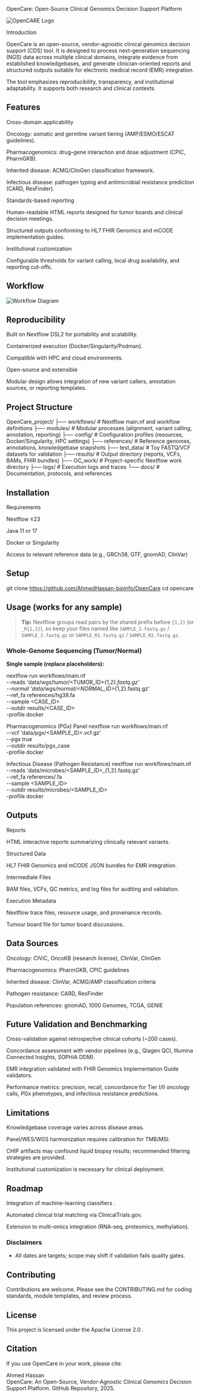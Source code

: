 OpenCare: Open-Source Clinical Genomics Decision Support Platform

![OpenCARE Logo](assets/OpenCare_logo.jpg)


Introduction

OpenCare is an open-source, vendor-agnostic clinical genomics decision support (CDS) tool.
It is designed to process next-generation sequencing (NGS) data across multiple clinical domains, integrate evidence from established knowledgebases, and generate clinician-oriented reports and structured outputs suitable for electronic medical record (EMR) integration.

The tool emphasizes reproducibility, transparency, and institutional adaptability. It supports both research and clinical contexts.

## Features

Cross-domain applicability

Oncology: somatic and germline variant tiering (AMP/ESMO/ESCAT guidelines).

Pharmacogenomics: drug–gene interaction and dose adjustment (CPIC, PharmGKB).

Inherited disease: ACMG/ClinGen classification framework.

Infectious disease: pathogen typing and antimicrobial resistance prediction (CARD, ResFinder).

Standards-based reporting

Human-readable HTML reports designed for tumor boards and clinical decision meetings.

Structured outputs conforming to HL7 FHIR Genomics and mCODE implementation guides.

Institutional customization

Configurable thresholds for variant calling, local drug availability, and reporting cut-offs.

## Workflow
![Workflow Diagram](assets/OpenCare%20Workflow%20diagram.jpg)

## Reproducibility

Built on Nextflow DSL2 for portability and scalability.

Containerized execution (Docker/Singularity/Podman).

Compatible with HPC and cloud environments.

Open-source and extensible

Modular design allows integration of new variant callers, annotation sources, or reporting templates.

## Project Structure
OpenCare_project/
├── workflows/        # Nextflow main.nf and workflow definitions
├── modules/          # Modular processes (alignment, variant calling, annotation, reporting)
├── config/           # Configuration profiles (resources, Docker/Singularity, HPC settings)
├── references/       # Reference genomes, annotations, knowledgebase snapshots
├── test_data/        # Toy FASTQ/VCF datasets for validation
├── results/          # Output directory (reports, VCFs, BAMs, FHIR bundles)
├── OC_work/          # Project-specific Nextflow work directory
├── logs/             # Execution logs and traces
└── docs/             # Documentation, protocols, and references

## Installation
Requirements

Nextflow ≥23

Java 11 or 17

Docker
 or Singularity

Access to relevant reference data (e.g., GRCh38, GTF, gnomAD, ClinVar)

## Setup
git clone https://github.com/AhmedHassan-bioinfo/OpenCare
cd opencare

## Usage (works for any sample)

> **Tip:** Nextflow groups read pairs by the shared prefix before `{1,2}` (or `_R{1,2}`), so keep your files named like `SAMPLE_1.fastq.gz` / `SAMPLE_2.fastq.gz` or `SAMPLE_R1.fastq.gz` / `SAMPLE_R2.fastq.gz`.

### Whole-Genome Sequencing (Tumor/Normal)

**Single sample (replace placeholders):**

nextflow run workflows/main.nf \
  --reads   'data/wgs/tumor/<TUMOR_ID>_{1,2}.fastq.gz' \
  --normal  'data/wgs/normal/<NORMAL_ID>_{1,2}.fastq.gz' \
  --ref_fa  references/hg38.fa \
  --sample  <CASE_ID> \
  --outdir  results/<CASE_ID> \
  -profile docker

Pharmacogenomics (PGx) Panel
nextflow run workflows/main.nf \
  --vcf 'data/pgx/<SAMPLE_ID>.vcf.gz' \
  --pgx true \
  --outdir results/pgx_case \
  -profile docker

Infectious Disease (Pathogen Resistance)
nextflow run workflows/main.nf \
  --reads 'data/microbes/<SAMPLE_ID>_{1,2}.fastq.gz' \
  --ref_fa references/<SPECIES>.fa \
  --sample  <SAMPLE_ID> \
  --outdir  results/microbes/<SAMPLE_ID> \
  -profile docker

## Outputs

Reports

HTML interactive reports summarizing clinically relevant variants.

Structured Data

HL7 FHIR Genomics and mCODE JSON bundles for EMR integration.

Intermediate Files

BAM files, VCFs, QC metrics, and log files for auditing and validation.

Execution Metadata

Nextflow trace files, resource usage, and provenance records.

Tumour board file for tumor board discussions.

## Data Sources

Oncology: CIViC, OncoKB (research license), ClinVar, ClinGen

Pharmacogenomics: PharmGKB, CPIC guidelines

Inherited disease: ClinVar, ACMG/AMP classification criteria

Pathogen resistance: CARD, ResFinder

Population references: gnomAD, 1000 Genomes, TCGA, GENIE

## Future Validation and Benchmarking

Cross-validation against retrospective clinical cohorts (~200 cases).

Concordance assessment with vendor pipelines (e.g., Qiagen QCI, Illumina Connected Insights, SOPHiA DDM).

EMR integration validated with FHIR Genomics Implementation Guide validators.

Performance metrics: precision, recall, concordance for Tier I/II oncology calls, PGx phenotypes, and infectious resistance predictions.

## Limitations

Knowledgebase coverage varies across disease areas.

Panel/WES/WGS harmonization requires calibration for TMB/MSI.

CHIP artifacts may confound liquid biopsy results; recommended filtering strategies are provided.

Institutional customization is necessary for clinical deployment.

## Roadmap

Integration of machine-learning classifiers .

Automated clinical trial matching via ClinicalTrials.gov.

Extension to multi-omics integration (RNA-seq, proteomics, methylation).

### Disclaimers
- All dates are targets; scope may shift if validation fails quality gates.


## Contributing

Contributions are welcome. Please see the CONTRIBUTING.md
 for coding standards, module templates, and review process.

## License

This project is licensed under the Apache License 2.0
.

## Citation

If you use OpenCare in your work, please cite:

Ahmed Hassan  
OpenCare: An Open-Source, Vendor-Agnostic Clinical Genomics Decision Support Platform.
GitHub Repository, 2025.
